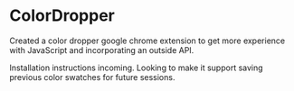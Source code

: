 # ColorDropper

Created a color dropper google chrome extension to get more experience with JavaScript and incorporating an outside API. 

Installation instructions incoming. Looking to make it support saving previous color swatches for future sessions.
